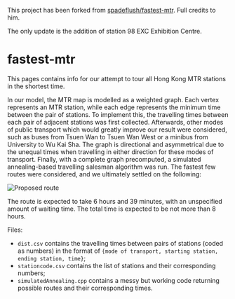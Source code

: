 This project has been forked from [spadeflush/fastest-mtr](https://github.com/spadeflush/fastest-mtr). Full credits to him.

The only update is the addition of station 98 EXC Exhibition Centre.

# fastest-mtr
This pages contains info for our attempt to tour all Hong Kong MTR stations in the shortest time. 

In our model, the MTR map is modelled as a weighted graph. Each vertex represents an MTR station, while each edge represents the minimum time between the pair of stations. To implement this, the travelling times between each pair of adjacent stations was first collected. Afterwards, other modes of public transport which would greatly improve our result were considered, such as buses from Tsuen Wan to Tsuen Wan West or a minibus from University to Wu Kai Sha. The graph is directional and asymmetrical due to the unequal times when travelling in either direction for these modes of transport. Finally, with a complete graph precomputed, a simulated annealing-based travelling salesman algorithm was run. The fastest few routes were considered, and we ultimately settled on the following:

![Proposed route](https://i.imgur.com/mpwUVSR.png)

The route is expected to take 6 hours and 39 minutes, with an unspecified amount of waiting time. The total time is expected to be not more than 8 hours.

Files:
- `dist.csv` contains the travelling times between pairs of stations (coded as numbers) in the format of `{mode of transport, starting station, ending station, time}`;
- `stationcode.csv` contains the list of stations and their corresponding numbers;
- `simulatedAnnealing.cpp` contains a messy but working code returning possible routes and their corresponding times.
